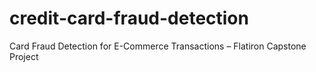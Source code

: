 # credit-card-fraud-detection
Card Fraud Detection for E-Commerce Transactions – Flatiron Capstone Project
